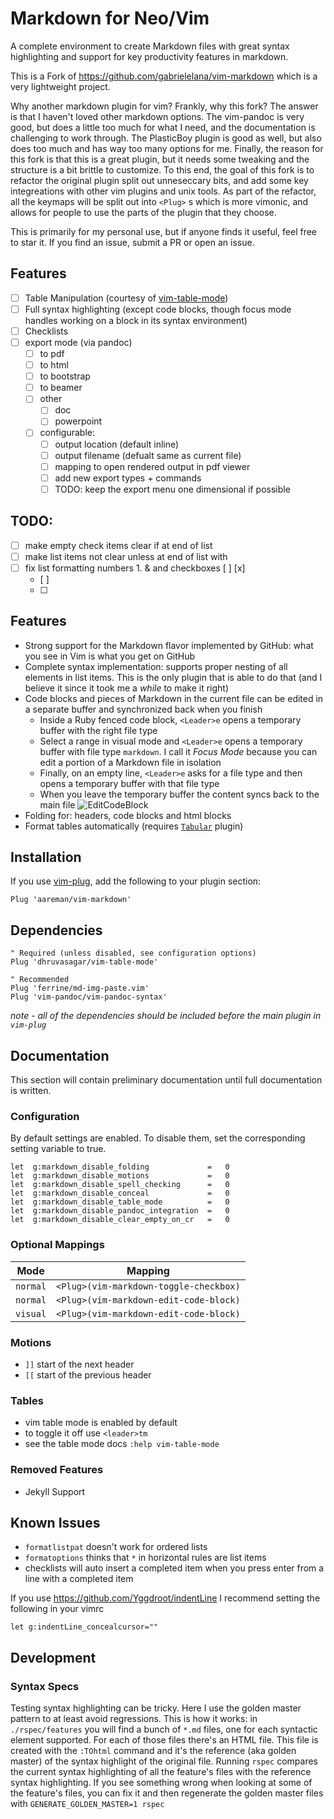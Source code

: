 # Markdown for Neo/Vim

A complete environment to create Markdown files with great syntax highlighting and support for key 
productivity features in markdown.

This is a Fork of https://github.com/gabrielelana/vim-markdown which is a very lightweight project. 

Why another markdown plugin for vim? Frankly, why this fork? The answer is that I haven't loved other markdown 
options. The vim-pandoc is very good, but does a little too much for what I need, and the documentation is
challenging to work through. The PlasticBoy plugin is good as well, but also does too much and has way too 
many options for me. Finally, the reason for this fork is that this is a great plugin, but it needs some tweaking
and the structure is a bit brittle to customize. To this end, the goal of this fork is to refactor the original
plugin split out unneseccary bits, and add some key integreations with other vim plugins and unix tools. As part
of the refactor, all the keymaps will be split out into `<Plug>` s which is more vimonic, and allows for people
to use the parts of the plugin that they choose.

This is primarily for my personal use, but if anyone finds it useful, feel free to star it. If you find an 
issue, submit a PR or open an issue.

## Features

- [ ] Table Manipulation (courtesy of [vim-table-mode](https://github.com/dhruvasagar/vim-table-mode))
- [ ] Full syntax highlighting (except code blocks, though focus mode handles working on a block in its syntax environment)
- [ ] Checklists
- [ ] export mode (via pandoc)
    - [ ] to pdf
    - [ ] to html
    - [ ] to bootstrap
    - [ ] to beamer
    - [ ] other
        - [ ] doc
        - [ ] powerpoint
    - [ ] configurable:
        - [ ] output location (default inline)
        - [ ] output filename (defualt same as current file)
        - [ ] mapping to open rendered output in pdf viewer
        - [ ] add new export types + commands
        - [ ] TODO: keep the export menu one dimensional if possible

## TODO:

- [ ] make empty check items clear if at end of list
- [ ] make list items not clear unless at end of list with <cr>
- [ ] fix list formatting numbers 1. & and checkboxes [ ] [x] 
    - [ ]
    - [ ]


## Features

- Strong support for the Markdown flavor implemented by GitHub: what you see in Vim is what you get on GitHub
- Complete syntax implementation: supports proper nesting of all elements in list items. This is the only plugin that is able to do that (and I believe it since it took me a *while* to make it right)
- Code blocks and pieces of Markdown in the current file can be edited in a separate buffer and synchronized back when you finish
    - Inside a Ruby fenced code block, `<Leader>e` opens a temporary buffer with the right file type
    - Select a range in visual mode and `<Leader>e` opens a temporary buffer with file type `markdown`. I call it *Focus Mode* because you can edit a portion of a Markdown file in isolation
    - Finally, on an empty line, `<Leader>e` asks for a file type and then opens a temporary buffer with that file type
    - When you leave the temporary buffer the content syncs back to the main file
    ![EditCodeBlock](https://github.com/gabrielelana/vim-markdown/raw/master/images/vim_markdown_edit_code_block.gif)
- Folding for: headers, code blocks and html blocks
- Format tables automatically (requires [`Tabular`](https://github.com/godlygeek/tabular) plugin)

## Installation

If you use [vim-plug](https://github.com/junegunn/vim-plug), add the following to your plugin section:

```vim
Plug 'aareman/vim-markdown'
```

## Dependencies

```vim
" Required (unless disabled, see configuration options)
Plug 'dhruvasagar/vim-table-mode'

" Recommended
Plug 'ferrine/md-img-paste.vim'
Plug 'vim-pandoc/vim-pandoc-syntax'
```

*note - all of the dependencies should be included before the main plugin in `vim-plug`*


## Documentation

This section will contain preliminary documentation until full documentation is written.

### Configuration

By default settings are enabled. To disable them, set the corresponding setting variable to true.

```vim
let  g:markdown_disable_folding             =   0
let  g:markdown_disable_motions             =   0
let  g:markdown_disable_spell_checking      =   0
let  g:markdown_disable_conceal             =   0
let  g:markdown_disable_table_mode          =   0
let  g:markdown_disable_pandoc_integration  =   0
let  g:markdown_disable_clear_empty_on_cr   =   0
```

### Optional Mappings

| Mode     | Mapping                                |
|----------|----------------------------------------|
| `normal` | `<Plug>(vim-markdown-toggle-checkbox)` |
| `normal` | `<Plug>(vim-markdown-edit-code-block)` |
| `visual` | `<Plug>(vim-markdown-edit-code-block)` |

### Motions

- `]]` start of the next header
- `[[` start of the previous header

### Tables

- vim table mode is enabled by default
- to toggle it off use `<leader>tm`
- see the table mode docs `:help vim-table-mode`

### Removed Features

- Jekyll Support

## Known Issues

- `formatlistpat` doesn't work for ordered lists
- `formatoptions` thinks that `*` in horizontal rules are list items
- checklists will auto insert a completed item when you press enter from a line with a completed item

If you use https://github.com/Yggdroot/indentLine I recommend setting the following in your vimrc

```vim
let g:indentLine_concealcursor=""
```

## Development

### Syntax Specs

Testing syntax highlighting can be tricky. Here I use the golden master pattern to at least avoid regressions. This is how it works: in `./rspec/features` you will find a bunch of `*.md` files, one for each syntactic element supported. For each of those files there's an HTML file. This file is created with the `:TOhtml` command and it's the reference (aka golden master) of the syntax highlight of the original file. Running `rspec` compares the current syntax highlighting of all the feature's files with the reference syntax highlighting. If you see something wrong when looking at some of the feature's files, you can fix it and then regenerate the golden master files with `GENERATE_GOLDEN_MASTER=1 rspec`

